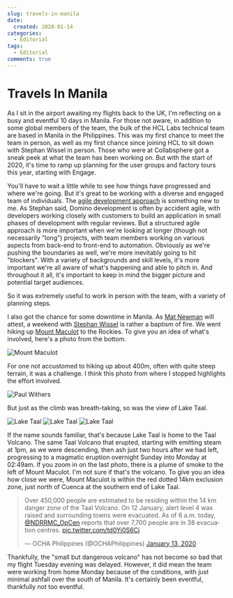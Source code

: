 ```yaml
---
slug: travels-in-manila
date: 
  created: 2020-01-14
categories:
  - Editorial
tags: 
  - Editorial
comments: true
---
```

# Travels In Manila

As I sit in the airport awaiting my flights back to the UK, I'm reflecting on a busy and eventful 10 days in Manila. For those not aware, in addition to some global members of the team, the bulk of the HCL Labs technical team are based in Manila in the Philippines. This was my first chance to meet the team in person, as well as my first chance since joining HCL to sit down with Stephan Wissel in person. Those who were at Collabsphere got a sneak peek at what the team has been working on. But with the start of 2020, it's time to ramp up planning for the user groups and factory tours this year, starting with Engage.

<!-- more -->

You'll have to wait a little while to see how things have progressed and where we're going. But it's great to be working with a diverse and engaged team of individuals. The [agile development approach](https://en.wikipedia.org/wiki/Agile_software_development) is something new to me. As Stephan said, Domino development is often by accident agile, with developers working closely with customers to build an application in small phases of development with regular reviews. But a structured agile approach is more important when we're looking at longer (though not necessarily "long") projects, with team members working on various aspects from back-end to front-end to automation. Obviously as we're pushing the boundaries as well, we're more inevitably going to hit "blockers". With a variety of backgrounds and skill levels, it's more important we're all aware of what's happening and able to pitch in. And throughout it all, it's important to keep in mind the bigger picture and potential target audiences.

So it was extremely useful to work in person with the team, with a variety of planning steps.

I also got the chance for some downtime in Manila. As [Mat Newman](https://twitter.com/matnewman) will attest, a weekend with [Stephan Wissel](https://twitter.com/notessensei) is rather a baptism of fire. We went hiking up [Mount Maculot](https://www.adventurouslens.com/mt-maculot/) to the Rockies. To give you an idea of what's involved, here's a photo from the bottom.

![Mount Maculot](../../images/post-images/2020-01/mount_maculot.jpg)

For one not accustomed to hiking up about 400m, often with quite steep terrain, it was a challenge. I think this photo from where I stopped highlights the effort involved.

![Paul Withers](../../images/post-images/2020-01/paul_withers_mt_maculot.jpg)

But just as the climb was breath-taking, so was the view of Lake Taal.

![Lake Taal](../../images/post-images/2020-01/lake_taal_1.jpg)
![Lake Taal](../../images/post-images/2020-01/lake_taal_2.jpg)
![Lake Taal](../../images/post-images/2020-01/lake_taal_3.jpg)

If the name sounds familiar, that's because Lake Taal is home to the Taal Volcano. The same Taal Volcano that erupted, starting with emitting steam at 1pm, as we were descending, then ash just two hours after we had left, progressing to a magmatic eruption overnight Sunday into Monday at 02:49am. If you zoom in on the last photo, there is a plume of smoke to the left of Mount Maculot. I'm not sure if that's the volcano. To give you an idea how close we were, Mount Maculot is within the red dotted 14km exclusion zone, just north of Cuenca at the southern end of Lake Taal.

<blockquote class="twitter-tweet"><p lang="en" dir="ltr">Over 450,000 people are estimated to be residing within the 14 km danger zone of the Taal Volcano. On 12 January, alert level 4 was raised and surrounding towns were evacuated. As of 6 a.m. today, <a href="https://twitter.com/NDRRMC_OpCen?ref_src=twsrc%5Etfw">@NDRRMC_OpCen</a> reports that over 7,700 people are in 38 evacuation centres. <a href="https://t.co/td0Yj0S6Cj">pic.twitter.com/td0Yj0S6Cj</a></p>&mdash; OCHA Philippines (@OCHAPhilippines) <a href="https://twitter.com/OCHAPhilippines/status/1216539525066952705?ref_src=twsrc%5Etfw">January 13, 2020</a></blockquote>

Thankfully, the "small but dangerous volcano" has not become so bad that my flight Tuesday evening was delayed. However, it did mean the team were working from home Monday because of the conditions, with just minimal ashfall over the south of Manila. It's certainly been eventful, thankfully not too eventful.
